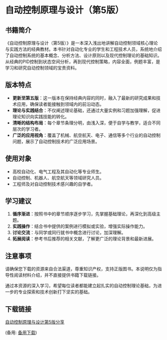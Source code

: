 # 自动控制原理与设计（第5版）

## 书籍简介

《自动控制原理与设计（第5版）》是一本深入浅出地讲解自动控制领域核心理论与实践方法的经典教材。本书针对自动化专业的学生和工程技术人员，系统地介绍了自动控制系统的基本概念、分析方法、设计原则以及现代控制理论的基础知识。从经典的PID控制到状态空间分析，再到现代控制策略，内容全面，例题丰富，是学习和研究自动控制领域的宝贵资料。

## 版本特点

- **更新至第五版**：这一版本在保持经典内容的同时，融入了最新的研究成果和技术应用，确保读者能接触到领域内的前沿动态。
- **理论与实践结合**：不仅阐述理论基础，还通过大量实例和习题加强理解，促进理论知识向实践技能的转化。
- **清晰的结构布局**：每个章节条理分明，由浅入深，便于自学与教学，适合不同层次的学习者。
- **广泛的应用视角**：覆盖了机械、航空航天、电子、通信等多个行业的自动控制问题，展示了自动控制技术的广泛应用场景。

## 使用对象

- 高校自动化、电气工程及其自动化等专业师生。
- 自动控制、机器人、航空航天等领域研究人员。
- 工程师及对自动控制技术感兴趣的自学者。

## 学习建议

1. **循序渐进**：按照书中的章节顺序逐步学习，先掌握基础理论，再深化到高级主题。
2. **实践操作**：结合书中提供的案例进行模拟或实验，增强实际操作能力。
3. **讨论交流**：与同学或同行就书中概念进行讨论，加深理解。
4. **拓展阅读**：参考书后推荐的相关文献，了解更广泛的理论背景和最新进展。

## 注意事项

请确保您下载的资源来自合法渠道，尊重知识产权，支持正版图书。本说明仅为指导性阅读材料介绍，并不直接提供书籍下载链接。

通过本资源的深入学习，希望每位读者都能建立起扎实的自动控制理论基础，为进一步的专业探索和技术创新打下坚实的基础。

## 下载链接
[自动控制原理与设计第5版分享](https://pan.quark.cn/s/b554f76fbf4c) 

(备用: [备用下载](https://pan.baidu.com/s/1Y6PViPjGRyIFoyKSaFIlmw?pwd=afi5))
